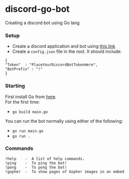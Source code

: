 # discord-go-bot
Creating a discord bot using Go lang


### Setup
- Create a discord application and bot using [this link](https://discord.com/developers/applications)
- Create a `config.json` file in the root. It should include:
```
{
"Token"  : "PlaceYourDiscordBotTokenHere",
"BotPrefix" : "!"
}
```


### Starting
First install Go from [here](https://go.dev/dl/).  
For the first time:
- `go build main.go `

You can run the bot normally using either of the following:
- `go run main.go`
- `go run .`

### Commands
```
!help    -  A list of help commands.
!ping    -  To ping the bot!
!pong    -  To pong the bot!
!gopher  -  To show pages of Gopher images in an embed

```